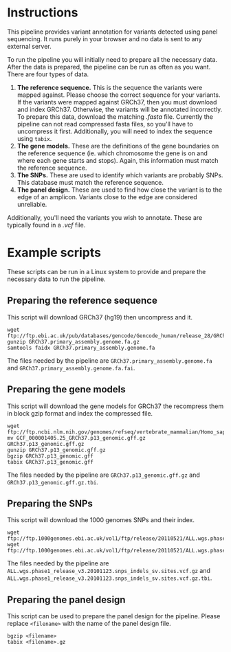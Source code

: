 # Instructions

This pipeline provides variant annotation for variants detected using panel sequencing. It runs purely in your browser and no data is sent to any external server.

To run the pipeline you will initially need to prepare all the necessary data. After the data is prepared, the pipeline can be run as often as you want. There are four types of data.

1. **The reference sequence.** This is the sequence the variants were mapped against. Please choose the correct sequence for your variants. If the variants were mapped against GRCh37, then you must download and index GRCh37. Otherwise, the variants will be annotated incorrectly. To prepare this data, download the matching *.fasta* file. Currently the pipeline can not read compressed fasta files, so you'll have to uncompress it first. Additionally, you will need to index the sequence using `tabix`.
2. **The gene models.** These are the definitions of the gene boundaries on the reference sequence (ie. which chromosome the gene is on and where each gene starts and stops). Again, this information must match the reference sequence.
3. **The SNPs.** These are used to identify which variants are probably SNPs. This database must match the reference sequence.
5. **The panel design.** These are used to find how close the variant is to the edge of an amplicon. Variants close to the edge are considered unreliable.

Additionally, you'll need the variants you wish to annotate. These are typically found in a *.vcf* file.

# Example scripts

These scripts can be run in a Linux system to provide and prepare the necessary data to run the pipeline.

## Preparing the reference sequence

This script will download GRCh37 (hg19) then uncompress and it.

```$bash
wget ftp://ftp.ebi.ac.uk/pub/databases/gencode/Gencode_human/release_28/GRCh37_mapping/GRCh37.primary_assembly.genome.fa.gz
gunzip GRCh37.primary_assembly.genome.fa.gz
samtools faidx GRCh37.primary_assembly.genome.fa
```

The files needed by the pipeline are `GRCh37.primary_assembly.genome.fa` and `GRCh37.primary_assembly.genome.fa.fai`.

## Preparing the gene models

This script will download the gene models for GRCh37 the recompress them in block gzip format and index the compressed file. 

```$bash
wget ftp://ftp.ncbi.nlm.nih.gov/genomes/refseq/vertebrate_mammalian/Homo_sapiens/all_assembly_versions/GCF_000001405.25_GRCh37.p13/GCF_000001405.25_GRCh37.p13_genomic.gff.gz
mv GCF_000001405.25_GRCh37.p13_genomic.gff.gz GRCh37.p13_genomic.gff.gz
gunzip GRCh37.p13_genomic.gff.gz
bgzip GRCh37.p13_genomic.gff
tabix GRCh37.p13_genomic.gff
```

The files needed by the pipeline are `GRCh37.p13_genomic.gff.gz` and `GRCh37.p13_genomic.gff.gz.tbi`.

## Preparing the SNPs

This script will download the 1000 genomes SNPs and their index.

```$bash
wget ftp://ftp.1000genomes.ebi.ac.uk/vol1/ftp/release/20110521/ALL.wgs.phase1_release_v3.20101123.snps_indels_sv.sites.vcf.gz
wget ftp://ftp.1000genomes.ebi.ac.uk/vol1/ftp/release/20110521/ALL.wgs.phase1_release_v3.20101123.snps_indels_sv.sites.vcf.gz.tbi
```

The files needed by the pipeline are `ALL.wgs.phase1_release_v3.20101123.snps_indels_sv.sites.vcf.gz` and `ALL.wgs.phase1_release_v3.20101123.snps_indels_sv.sites.vcf.gz.tbi`.

## Preparing the panel design

This script can be used to prepare the panel design for the pipeline. Please replace `<filename>` with the name of the panel design file.

```$bash
bgzip <filename>
tabix <filename>.gz
```
